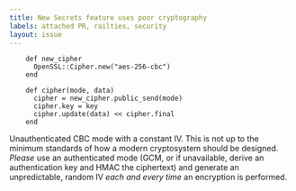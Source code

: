 ```yaml
---
title: New Secrets feature uses poor cryptography
labels: attached PR, railties, security
layout: issue
---
```


        def new_cipher
          OpenSSL::Cipher.new("aes-256-cbc")
        end

        def cipher(mode, data)
          cipher = new_cipher.public_send(mode)
          cipher.key = key
          cipher.update(data) << cipher.final
        end


Unauthenticated CBC mode with a constant IV. This is not up to the minimum standards of how a modern cryptosystem should be designed. *Please* use an authenticated mode (GCM, or if unavailable, derive an authentication key and HMAC the ciphertext) and generate an unpredictable, random IV *each and every time* an encryption is performed.
